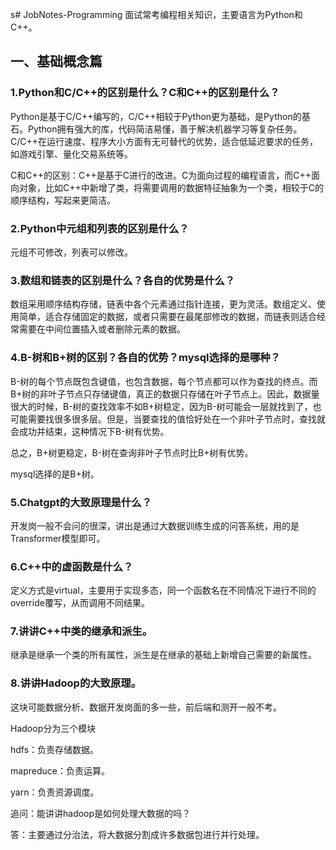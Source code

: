 s# JobNotes-Programming
面试常考编程相关知识，主要语言为Python和C++。

## 一、基础概念篇
### 1.Python和C/C++的区别是什么？C和C++的区别是什么？
Python是基于C/C++编写的，C/C++相较于Python更为基础，是Python的基石。Python拥有强大的库，代码简洁易懂，善于解决机器学习等复杂任务。C/C++在运行速度、程序大小方面有无可替代的优势，适合低延迟要求的任务，如游戏引擎、量化交易系统等。

C和C++的区别：C++是基于C进行的改进。C为面向过程的编程语言，而C++面向对象，比如C++中新增了类，将需要调用的数据特征抽象为一个类，相较于C的顺序结构，写起来更简洁。


### 2.Python中元组和列表的区别是什么？
元组不可修改，列表可以修改。

### 3.数组和链表的区别是什么？各自的优势是什么？
数组采用顺序结构存储，链表中各个元素通过指针连接，更为灵活。数组定义、使用简单，适合存储固定的数据，或者只需要在最尾部修改的数据，而链表则适合经常需要在中间位置插入或者删除元素的数据。

### 4.B-树和B+树的区别？各自的优势？mysql选择的是哪种？
B-树的每个节点既包含键值，也包含数据，每个节点都可以作为查找的终点。而B+树的非叶子节点只存储键值，真正的数据只存储在叶子节点上。因此，数据量很大的时候，B-树的查找效率不如B+树稳定，因为B-树可能会一层就找到了，也可能需要找很多很多层。但是，当要查找的值恰好处在一个非叶子节点时，查找就会成功并结束，这种情况下B-树有优势。

总之，B+树更稳定，B-树在查询非叶子节点时比B+树有优势。

mysql选择的是B+树。

### 5.Chatgpt的大致原理是什么？
开发岗一般不会问的很深，讲出是通过大数据训练生成的问答系统，用的是Transformer模型即可。

### 6.C++中的虚函数是什么？
定义方式是virtual，主要用于实现多态，同一个函数名在不同情况下进行不同的override覆写，从而调用不同结果。

### 7.讲讲C++中类的继承和派生。
继承是继承一个类的所有属性，派生是在继承的基础上新增自己需要的新属性。
### 8.讲讲Hadoop的大致原理。
这块可能数据分析、数据开发岗面的多一些，前后端和测开一般不考。

Hadoop分为三个模块

hdfs：负责存储数据。

mapreduce：负责运算。

yarn：负责资源调度。

追问：能讲讲hadoop是如何处理大数据的吗？

答：主要通过分治法，将大数据分割成许多数据包进行并行处理。
